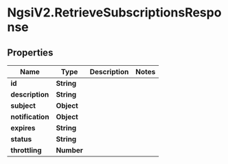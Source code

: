 # NgsiV2.RetrieveSubscriptionsResponse

## Properties
Name | Type | Description | Notes
------------ | ------------- | ------------- | -------------
**id** | **String** |  | 
**description** | **String** |  | 
**subject** | **Object** |  | 
**notification** | **Object** |  | 
**expires** | **String** |  | 
**status** | **String** |  | 
**throttling** | **Number** |  | 


